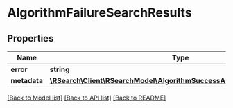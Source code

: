 # AlgorithmFailureSearchResults

## Properties
Name | Type | Description | Notes
------------ | ------------- | ------------- | -------------
**error** | **string** |  | 
**metadata** | [**\RSearch\Client\RSearchModel\AlgorithmSuccessAlgorithmResultsMetadata**](AlgorithmSuccessAlgorithmResultsMetadata.md) |  | 

[[Back to Model list]](../README.md#documentation-for-models) [[Back to API list]](../README.md#documentation-for-api-endpoints) [[Back to README]](../README.md)


